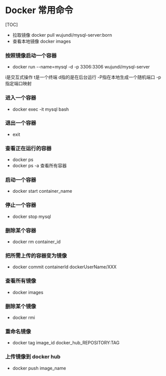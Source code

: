 # Docker 常用命令

[TOC]

* 拉取镜像 docker pull wujundi/mysql-server:born
* 查看本地镜像 docker images
### 按照镜像启动一个容器 
* docker run --name=mysql  -d -p 3306:3306 wujundi/mysql-server

i是交互式操作
t是一个终端
d指的是在后台运行
-P指在本地生成一个随机端口
-p指定端口映射 

### 进入一个容器
* docker exec -it mysql bash

### 退出一个容器
* exit


### 查看正在运行的容器 
* docker ps
* docker ps -a 查看所有容器

### 启动一个容器
* docker start container_name

### 停止一个容器
* docker stop mysql

### 删除某个容器
* docker rm container_id

### 把所需上传的容器变为镜像
* docker commit containerId dockerUserName/XXX

### 查看所有镜像
* docker images
### 删除某个镜像
* docker rmi

### 重命名镜像
* docker tag  image_id  docker_hub_REPOSITORY:TAG

### 上传镜像到 docker hub
* docker push  image_name